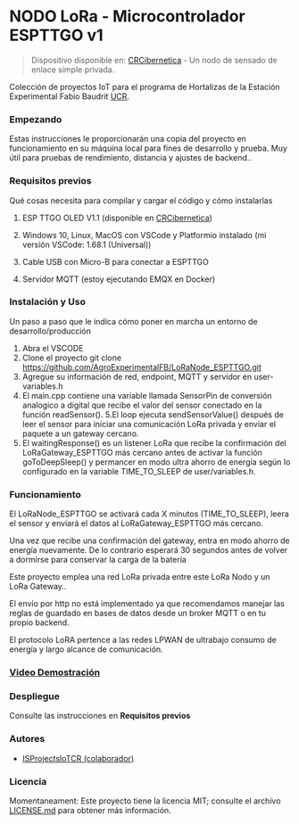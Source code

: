 # NODO LoRa - Microcontrolador ESPTTGO v1

> Dispositivo disponible en: [CRCibernetica](https://www.crcibernetica.com/ttgo-esp32-with-lora-and-oled-display-us915/) - Un nodo de sensado de enlace simple privada.

Colección de proyectos IoT para el programa de Hortalizas de la Estación Experimental Fabio Baudrit [UCR](https://eeafbm.ucr.ac.cr/).


### Empezando

Estas instrucciones le proporcionarán una copia del proyecto en funcionamiento en su máquina local para fines de desarrollo y prueba. Muy útil para pruebas de rendimiento, distancia y ajustes de backend..

### Requisitos previos

Qué cosas necesita para compilar y cargar el código y cómo instalarlas

1. ESP TTGO OLED V1.1 (disponible en [CRCibernetica](https://www.crcibernetica.com/ttgo-esp32-with-lora-and-oled-display-us915/)) 

2. Windows 10, Linux, MacOS con VSCode y Platformio instalado (mi versión VSCode: 1.68.1 (Universal))

3. Cable USB con Micro-B para conectar a ESPTTGO

4. Servidor MQTT (estoy ejecutando EMQX en Docker)


### Instalación y Uso

Un paso a paso que le indica cómo poner en marcha un entorno de desarrollo/producción

1. Abra el VSCODE
2. Clone el proyecto git clone https://github.com/AgroExperimentalFB/LoRaNode_ESPTTGO.git
3. Agregue su información de red, endpoint, MQTT y servidor en user-variables.h
4. El main.cpp contiene una variable llamada SensorPin de conversión analogico a digital que recibe el valor del sensor conectado en la función readSensor().
5.El loop ejecuta sendSensorValue() después de leer el sensor para iniciar una comunicación LoRa privada y enviar el paquete a un gateway cercano. 
6. El waitingResponse() es un listener LoRa que recibe la confirmación del LoRaGateway_ESPTTGO más cercano antes de activar la función goToDeepSleep() y permancer en modo ultra ahorro de  energía según lo configurado en la variable TIME_TO_SLEEP de user/variables.h.



### Funcionamiento

El LoRaNode_ESPTTGO se activará cada X minutos (TIME_TO_SLEEP), leera el sensor y enviará el datos al LoRaGateway_ESPTTGO más cercano. 

Una vez que recibe una confirmación del gateway, entra en modo ahorro de energía nuevamente. De lo contrario esperará 30 segundos antes de volver a dormirse para conservar la carga de la batería

Este proyecto emplea una red LoRa privada entre este LoRa Nodo y un LoRa Gateway..

El envío por http no está implementado ya que recomendamos manejar las reglas de guardado en bases de datos desde un broker MQTT o en tu propio backend.

El protocolo LoRA pertence a las redes LPWAN de ultrabajo consumo de energía y largo alcance de comunicación.

### [Video Demostración](https://youtube.com/shorts/CW2P_thfWiE)


### Despliegue

Consulte las instrucciones en **Requisitos previos**


### Autores

* [ISProjectsIoTCR (colaborador)](https://github.com/ISProjectsIoTCR)

### Licencia

Momentaneament: Este proyecto tiene la licencia MIT; consulte el archivo [LICENSE.md](LICENSE.md) para obtener más información.






